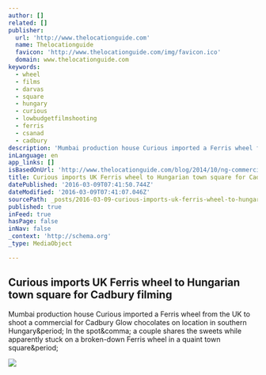 ```yaml
---
author: []
related: []
publisher:
  url: 'http://www.thelocationguide.com'
  name: Thelocationguide
  favicon: 'http://www.thelocationguide.com/img/favicon.ico'
  domain: www.thelocationguide.com
keywords:
  - wheel
  - films
  - darvas
  - square
  - hungary
  - curious
  - lowbudgetfilmshooting
  - ferris
  - csanad
  - cadbury
description: 'Mumbai production house Curious imported a Ferris wheel from the UK to shoot a commercial for Cadbury Glow chocolates on location in southern Hungary. In the spot, a couple shares the sweets while apparently stuck on a broken-down Ferris wheel in a quaint town square.'
inLanguage: en
app_links: []
isBasedOnUrl: 'http://www.thelocationguide.com/blog/2014/10/ng-commercial-curious-imports-uk-ferris-wheel-to-hungarian-town-square-for-cadbury-filming/'
title: Curious imports UK Ferris wheel to Hungarian town square for Cadbury filming
datePublished: '2016-03-09T07:41:50.744Z'
dateModified: '2016-03-09T07:41:07.046Z'
sourcePath: _posts/2016-03-09-curious-imports-uk-ferris-wheel-to-hungarian-town-square-for.md
published: true
inFeed: true
hasPage: false
inNav: false
_context: 'http://schema.org'
_type: MediaObject

---
```

<article style=""><h1>Curious imports UK Ferris wheel to Hungarian town square for Cadbury filming</h1><p>Mumbai production house Curious imported a Ferris wheel from the UK to shoot a commercial for Cadbury Glow chocolates on location in southern Hungary&amp;period; In the spot&amp;comma; a couple shares the sweets while apparently stuck on a broken-down Ferris wheel in a quaint town square&amp;period;</p><img src="http://www.thelocationguide.com/blog/wp-content/uploads/2014/10/Setting-up-the-Ferris-wheel-400x600.jpg" /></article>